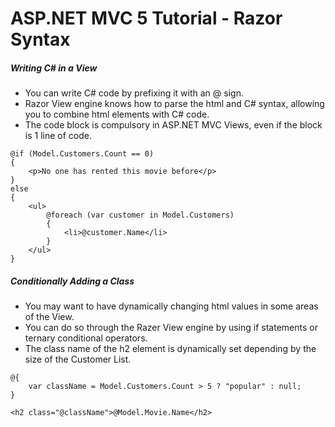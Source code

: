 # ASP.NET MVC 5 Tutorial - Razor Syntax
##### Writing C# in a View
+ You can write C# code by prefixing it with an @ sign.
+ Razor View engine knows how to parse the html and C# syntax, allowing you to combine html elements with C# code.
+ The code block is compulsory in ASP.NET MVC Views, even if the block is 1 line of code.
```
@if (Model.Customers.Count == 0)
{
    <p>No one has rented this movie before</p>
}
else
{
    <ul>
        @foreach (var customer in Model.Customers)
        {
            <li>@customer.Name</li>
        }
    </ul>
}
```
##### Conditionally Adding a Class
+ You may want to have dynamically changing html values in some areas of the View.
+ You can do so through the Razer View engine by using if statements or ternary conditional operators.
+ The class name of the h2 element is dynamically set depending by the size of the Customer List.
```
@{ 
    var className = Model.Customers.Count > 5 ? "popular" : null;
}

<h2 class="@className">@Model.Movie.Name</h2>
```

